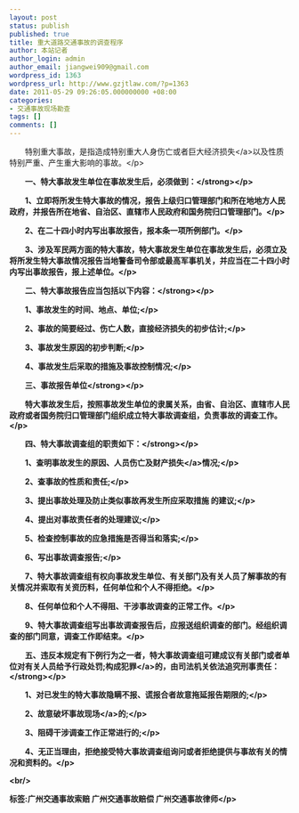 ```yaml
---
layout: post
status: publish
published: true
title: 重大道路交通事故的调查程序
author: 本站记者
author_login: admin
author_email: jiangwei909@gmail.com
wordpress_id: 1363
wordpress_url: http://www.gzjtlaw.com/?p=1363
date: 2011-05-29 09:26:05.000000000 +08:00
categories:
- 交通事故现场勘查
tags: []
comments: []
---
```

<p><p>　　特别重大事故，是指造成特别重大人身伤亡或者巨大经济<a>损失<&#47;a>以及性质特别严重、产生重大影响的事故。<&#47;p><p><strong>　　一、特大事故发生单位在事故发生后，必须做到：<&#47;strong><&#47;p><p>　　1、立即将所发生特大事故的情况，报告上级归口管理部门和所在地地方人民政府，并报告所在地省、自治区、直辖市人民政府和国务院归口管理部门。<&#47;p><p>　　2、在二十四小时内写出事故报告，报本条一项所例部门。<&#47;p><p>　　3、涉及军民两方面的特大事故，特大事故发生单位在事故发生后，必须立及将所发生特大事故情况报告当地警备司令部或最高军事机关，并应当在二十四小时内写出事故报告，报上述单位。<&#47;p><p><strong>　　二、特大事故报告应当包括以下内容：<&#47;strong><&#47;p><p>　　1、事故发生的时间、地点、单位;<&#47;p><p>　　2、事故的简要经过、伤亡人数，直接经济损失的初步估计;<&#47;p><p>　　3、事故发生原因的初步判断;<&#47;p><p>　　4、事故发生后采取的措施及事故控制情况;<&#47;p><p><strong>　　三、事故报告单位<&#47;strong><&#47;p><p>　　特大事故发生后，按照事故发生单位的隶属关系，由省、自治区、直辖市人民政府或者国务院归口管理部门组织成立特大事故调查组，负责事故的调查工作。<&#47;p><p><strong>　　四、特大事故调查组的职责如下：<&#47;strong><&#47;p><p>　　1、查明事故发生的原因、人员伤亡及<a>财产损失<&#47;a>情况;<&#47;p><p>　　2、查事故的性质和责任;<&#47;p><p>　　3、提出事故处理及防止类似事故再发生所应采取措施 的建议;<&#47;p><p>　　4、提出对事故责任者的处理建议;<&#47;p><p>　　5、检查控制事故的应急措施是否得当和落实;<&#47;p><p>　　6、写出事故调查报告;<&#47;p><p>　　7、特大事故调查组有权向事故发生单位、有关部门及有关人员了解事故的有关情况并索取有关资历料，任何单位和个人不得拒绝。<&#47;p><p>　　8、任何单位和个人不得阻、干涉事故调查的正常工作。<&#47;p><p>　　9、特大事故调查组写出事故调查报告后，应报送组织调查的部门。经组织调查的部门同意，调查工作即结束。<&#47;p><p><strong>　　五、违反本规定有下例行为之一者，特大事故调查组可建成议有关部门或者单位对有关人员给予行政处罚;构成<a>犯罪<&#47;a>的，由司法机关依法追究刑事责任：<&#47;strong><&#47;p><p>　　1、对已发生的特大事故隐瞒不报、谎报合者故意拖延报告期限的;<&#47;p><p>　　2、故意破坏<a>事故现场<&#47;a>的;<&#47;p><p>　　3、阻碍干涉调查工作正常进行的;<&#47;p><p>　　4、无正当理由，拒绝接受特大事故调查组询问或者拒绝提供与事故有关的情况和资料的。<&#47;p><br&#47;><p>标签:广州交通事故索赔 广州交通事故赔偿 广州交通事故律师<&#47;p>
